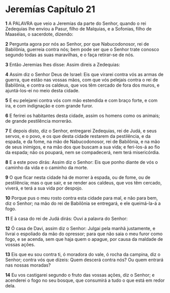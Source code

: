 # Jeremías Capítulo 21

**1** 	A PALAVRA que veio a Jeremias da parte do Senhor, quando o rei Zedequias lhe enviou a Pasur, filho de Malquias, e a Sofonias, filho de Maaséias, o sacerdote, dizendo:

**2** 	Pergunta agora por nós ao Senhor, por que Nabucodonosor, rei de Babilônia, guerreia contra nós; bem pode ser que o Senhor trate conosco segundo todas as suas maravilhas, e o faça retirar-se de nós.

**3** 	Então Jeremias lhes disse: Assim direis a Zedequias:

**4** 	Assim diz o Senhor Deus de Israel: Eis que virarei contra vós as armas de guerra, que estão nas vossas mãos, com que vós pelejais contra o rei de Babilônia, e contra os caldeus, que vos têm cercado de fora dos muros, e ajuntá-los-ei no meio desta cidade.

**5** 	E eu pelejarei contra vós com mão estendida e com braço forte, e com ira, e com indignação e com grande furor.

**6** 	E ferirei os habitantes desta cidade, assim os homens como os animais; de grande pestilência morrerão.

**7** 	E depois disto, diz o Senhor, entregarei Zedequias, rei de Judá, e seus servos, e o povo, e os que desta cidade restarem da pestilência, e da espada, e da fome, na mão de Nabucodonosor, rei de Babilônia, e na mão de seus inimigos, e na mão dos que buscam a sua vida; e feri-los-á ao fio da espada; não os poupará, nem se compadecerá, nem terá misericórdia.

**8** 	E a este povo dirás: Assim diz o Senhor: Eis que ponho diante de vós o caminho da vida e o caminho da morte.

**9** 	O que ficar nesta cidade há de morrer à espada, ou de fome, ou de pestilência; mas o que sair, e se render aos caldeus, que vos têm cercado, viverá, e terá a sua vida por despojo.

**10** 	Porque pus o meu rosto contra esta cidade para mal, e não para bem, diz o Senhor; na mão do rei de Babilônia se entregará, e ele queimá-la-á a fogo.

**11** 	E à casa do rei de Judá dirás: Ouvi a palavra do Senhor:

**12** 	Ó casa de Davi, assim diz o Senhor: Julgai pela manhã justamente, e livrai o espoliado da mão do opressor; para que não saia o meu furor como fogo, e se acenda, sem que haja quem o apague, por causa da maldade de vossas ações.

**13** 	Eis que eu sou contra ti, ó moradora do vale, ó rocha da campina, diz o Senhor; contra vós que dizeis: Quem descerá contra nós? Ou quem entrará nas nossas moradas?

**14** 	Eu vos castigarei segundo o fruto das vossas ações, diz o Senhor; e acenderei o fogo no seu bosque, que consumirá a tudo o que está em redor dela.

